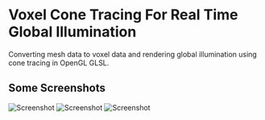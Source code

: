 # Voxel Cone Tracing For Real Time Global Illumination
Converting mesh data to voxel data and rendering global illumination using cone tracing in OpenGL GLSL.

## Some Screenshots

![](data/rendered_images/screenshot2.png "Screenshot")
![](data/rendered_images/screenshot3.png "Screenshot")
![](data/rendered_images/screenshot9.png "Screenshot")
